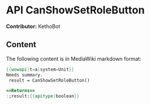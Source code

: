 # API CanShowSetRoleButton

**Contributor:** KethoBot

## Content

The following content is in MediaWiki markdown format:

```mediawiki
{{wowapi|t=a|system=Unit}}
Needs summary.
 result = CanShowSetRoleButton()

==Returns==
:;result:{{apitype|boolean}}
```